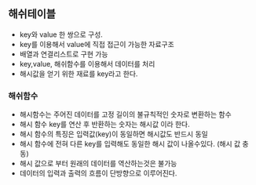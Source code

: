 ## 해쉬테이블

- key와 value 한 쌍으로 구성.
- key를 이용해서 value에 직접 접근이 가능한 자료구조
- 배열과 연결리스트로 구현 가능
- key,value, 해쉬함수를 이용해서 데이터를 처리
- 해시값을 얻기 위한 재료를 key라고 한다.

### 해쉬함수

- 해시함수는 주어진 데이터를 고정 길이의 불규칙적인 숫자로 변환하는 함수
- 해시 함수 key를 연산 후 반환하는 숫자는 해시값 이라 한다.
- 해시 함수의 특징은 입력값(key)이 동일하면 해시값도 반드시 동일
- 해시 함수에 전혀 다른 key를 입력해도 동일한 해시 값이 나올수있다. (해시 값 충동)
- 해시 값으로 부터 원래의 데이터를 역산하는것은 불가능
- 데이터의 입력과 출력의 흐름이 단방향으로 이루어진다.
